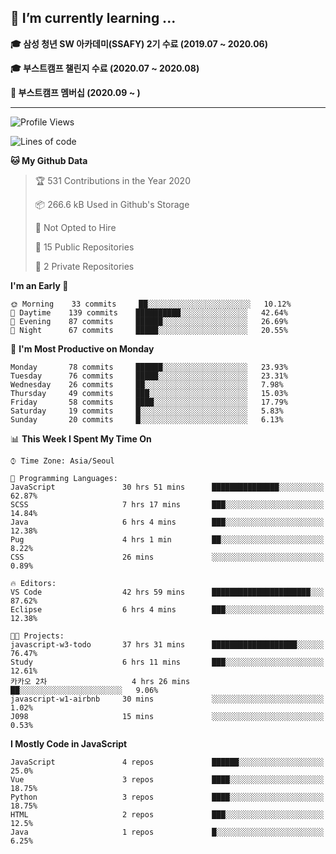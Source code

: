 ## 🌱 I’m currently learning ...

**🎓 삼성 청년 SW 아카데미(SSAFY) 2기 수료 (2019.07 ~ 2020.06)**

**🎓 부스트캠프 챌린지 수료 (2020.07 ~ 2020.08)**

**🏃  부스트캠프 멤버십 (2020.09 ~ )**
 
-----

<!--START_SECTION:waka-->
![Profile Views](http://img.shields.io/badge/Profile%20Views-90-blue)

![Lines of code](https://img.shields.io/badge/From%20Hello%20World%20I%27ve%20Written-34.4%20million%20lines%20of%20code-blue)

**🐱 My Github Data** 

> 🏆 531 Contributions in the Year 2020
 > 
> 📦 266.6 kB Used in Github's Storage 
 > 
> 🚫 Not Opted to Hire
 > 
> 📜 15 Public Repositories
 > 
> 🔑 2 Private Repositories 

**I'm an Early 🐤** 

```text
🌞 Morning    33 commits     ██░░░░░░░░░░░░░░░░░░░░░░░   10.12% 
🌆 Daytime    139 commits    ██████████░░░░░░░░░░░░░░░   42.64% 
🌃 Evening    87 commits     ██████░░░░░░░░░░░░░░░░░░░   26.69% 
🌙 Night      67 commits     █████░░░░░░░░░░░░░░░░░░░░   20.55%

```
📅 **I'm Most Productive on Monday** 

```text
Monday       78 commits     ██████░░░░░░░░░░░░░░░░░░░   23.93% 
Tuesday      76 commits     █████░░░░░░░░░░░░░░░░░░░░   23.31% 
Wednesday    26 commits     ██░░░░░░░░░░░░░░░░░░░░░░░   7.98% 
Thursday     49 commits     ███░░░░░░░░░░░░░░░░░░░░░░   15.03% 
Friday       58 commits     ████░░░░░░░░░░░░░░░░░░░░░   17.79% 
Saturday     19 commits     █░░░░░░░░░░░░░░░░░░░░░░░░   5.83% 
Sunday       20 commits     █░░░░░░░░░░░░░░░░░░░░░░░░   6.13%

```


📊 **This Week I Spent My Time On** 

```text
⌚︎ Time Zone: Asia/Seoul

💬 Programming Languages: 
JavaScript               30 hrs 51 mins      ███████████████░░░░░░░░░░   62.87% 
SCSS                     7 hrs 17 mins       ███░░░░░░░░░░░░░░░░░░░░░░   14.84% 
Java                     6 hrs 4 mins        ███░░░░░░░░░░░░░░░░░░░░░░   12.38% 
Pug                      4 hrs 1 min         ██░░░░░░░░░░░░░░░░░░░░░░░   8.22% 
CSS                      26 mins             ░░░░░░░░░░░░░░░░░░░░░░░░░   0.89%

🔥 Editors: 
VS Code                  42 hrs 59 mins      ██████████████████████░░░   87.62% 
Eclipse                  6 hrs 4 mins        ███░░░░░░░░░░░░░░░░░░░░░░   12.38%

🐱‍💻 Projects: 
javascript-w3-todo       37 hrs 31 mins      ███████████████████░░░░░░   76.47% 
Study                    6 hrs 11 mins       ███░░░░░░░░░░░░░░░░░░░░░░   12.61% 
카카오 2차                   4 hrs 26 mins       ██░░░░░░░░░░░░░░░░░░░░░░░   9.06% 
javascript-w1-airbnb     30 mins             ░░░░░░░░░░░░░░░░░░░░░░░░░   1.02% 
J098                     15 mins             ░░░░░░░░░░░░░░░░░░░░░░░░░   0.53%

```

**I Mostly Code in JavaScript** 

```text
JavaScript               4 repos             ██████░░░░░░░░░░░░░░░░░░░   25.0% 
Vue                      3 repos             ████░░░░░░░░░░░░░░░░░░░░░   18.75% 
Python                   3 repos             ████░░░░░░░░░░░░░░░░░░░░░   18.75% 
HTML                     2 repos             ███░░░░░░░░░░░░░░░░░░░░░░   12.5% 
Java                     1 repos             █░░░░░░░░░░░░░░░░░░░░░░░░   6.25%

```



<!--END_SECTION:waka-->
